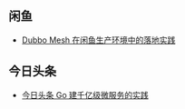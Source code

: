 ## 闲鱼

- [Dubbo Mesh 在闲鱼生产环境中的落地实践](https://mp.weixin.qq.com/s?__biz=MzU4NzU0MDIzOQ==&mid=2247485976&idx=4&sn=b1355bb5305f03fd490eb3fe41992a46&chksm=fdeb3878ca9cb16eabdfc76b97002587b1f6d7918d64ac514e9350304d094a4214585ce38f6c&mpshare=1&scene=1&srcid=%23rd)

## 今日头条

- [今日头条 Go 建千亿级微服务的实践](https://mp.weixin.qq.com/s?__biz=MzA3MjMwMzg2Nw==&mid=2247484505&idx=1&sn=aec16d42dab107e85641ec28140027d7&chksm=9f2111cda85698db5228540a3aeae63ff6936948c2557bef3ad02b6bdcf616ffd7703022387e&mpshare=1&scene=1&srcid=%23rd)
